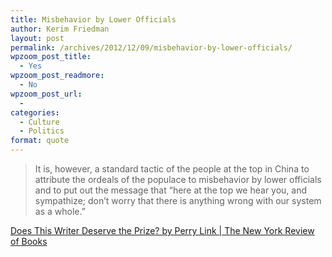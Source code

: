 ```yaml
---
title: Misbehavior by Lower Officials
author: Kerim Friedman
layout: post
permalink: /archives/2012/12/09/misbehavior-by-lower-officials/
wpzoom_post_title:
  - Yes
wpzoom_post_readmore:
  - No
wpzoom_post_url:
  - 
categories:
  - Culture
  - Politics
format: quote
---
```

> It is, however, a standard tactic of the people at the top in China to attribute the ordeals of the populace to misbehavior by lower officials and to put out the message that “here at the top we hear you, and sympathize; don’t worry that there is anything wrong with our system as a whole.”

<a href="http://www.nybooks.com/articles/archives/2012/dec/06/mo-yan-nobel-prize/" onclick="_gaq.push(['_trackEvent', 'outbound-article', 'http://www.nybooks.com/articles/archives/2012/dec/06/mo-yan-nobel-prize/', 'Does This Writer Deserve the Prize? by Perry Link | The New York Review of Books ']);" >Does This Writer Deserve the Prize? by Perry Link | The New York Review of Books </a>


